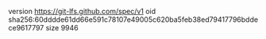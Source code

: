 version https://git-lfs.github.com/spec/v1
oid sha256:60dddde61dd66e591c78107e49005c620ba5feb38ed79417796bddece9617797
size 9946
